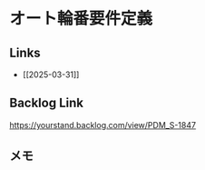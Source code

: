 # オート輪番要件定義

## Links

- [[2025-03-31]]

## Backlog Link

https://yourstand.backlog.com/view/PDM_S-1847

## メモ